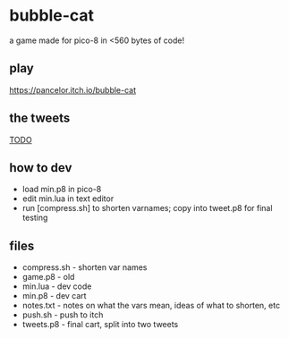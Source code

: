 # bubble-cat

a game made for pico-8 in <560 bytes of code!

## play

https://pancelor.itch.io/bubble-cat

## the tweets

[TODO](https://twitter.com/pancelor)

## how to dev

* load min.p8 in pico-8
* edit min.lua in text editor
* run [compress.sh] to shorten varnames; copy into tweet.p8 for final testing

## files

* compress.sh - shorten var names
* game.p8 - old
* min.lua - dev code
* min.p8 - dev cart
* notes.txt - notes on what the vars mean, ideas of what to shorten, etc
* push.sh - push to itch
* tweets.p8 - final cart, split into two tweets
